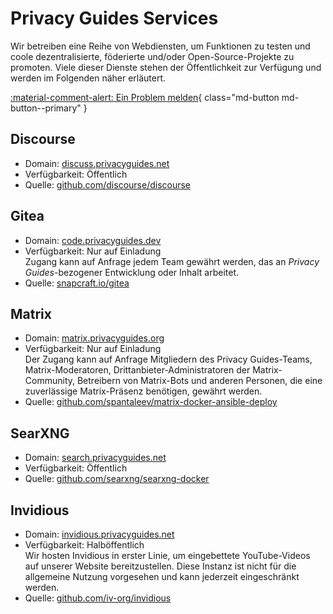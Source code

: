 # Privacy Guides Services

Wir betreiben eine Reihe von Webdiensten, um Funktionen zu testen und coole dezentralisierte, föderierte und/oder Open-Source-Projekte zu promoten. Viele dieser Dienste stehen der Öffentlichkeit zur Verfügung und werden im Folgenden näher erläutert.

[:material-comment-alert: Ein Problem melden](https://discuss.privacyguides.net/c/services/2){ class="md-button md-button--primary" }

## Discourse

- Domain: [discuss.privacyguides.net](https://discuss.privacyguides.net)
- Verfügbarkeit: Öffentlich
- Quelle: [github.com/discourse/discourse](https://github.com/discourse/discourse)

## Gitea

- Domain: [code.privacyguides.dev](https://code.privacyguides.dev)
- Verfügbarkeit: Nur auf Einladung  
  Zugang kann auf Anfrage jedem Team gewährt werden, das an *Privacy Guides*-bezogener Entwicklung oder Inhalt arbeitet.
- Quelle: [snapcraft.io/gitea](https://snapcraft.io/gitea)

## Matrix

- Domain: [matrix.privacyguides.org](https://matrix.privacyguides.org)
- Verfügbarkeit: Nur auf Einladung  
  Der Zugang kann auf Anfrage Mitgliedern des Privacy Guides-Teams, Matrix-Moderatoren, Drittanbieter-Administratoren der Matrix-Community, Betreibern von Matrix-Bots und anderen Personen, die eine zuverlässige Matrix-Präsenz benötigen, gewährt werden.
- Quelle: [github.com/spantaleev/matrix-docker-ansible-deploy](https://github.com/spantaleev/matrix-docker-ansible-deploy)

## SearXNG

- Domain: [search.privacyguides.net](https://search.privacyguides.net)
- Verfügbarkeit: Öffentlich
- Quelle: [github.com/searxng/searxng-docker](https://github.com/searxng/searxng-docker)

## Invidious

- Domain: [invidious.privacyguides.net](https://invidious.privacyguides.net)
- Verfügbarkeit: Halböffentlich  
  Wir hosten Invidious in erster Linie, um eingebettete YouTube-Videos auf unserer Website bereitzustellen. Diese Instanz ist nicht für die allgemeine Nutzung vorgesehen und kann jederzeit eingeschränkt werden.
- Quelle: [github.com/iv-org/invidious](https://github.com/iv-org/invidious)
